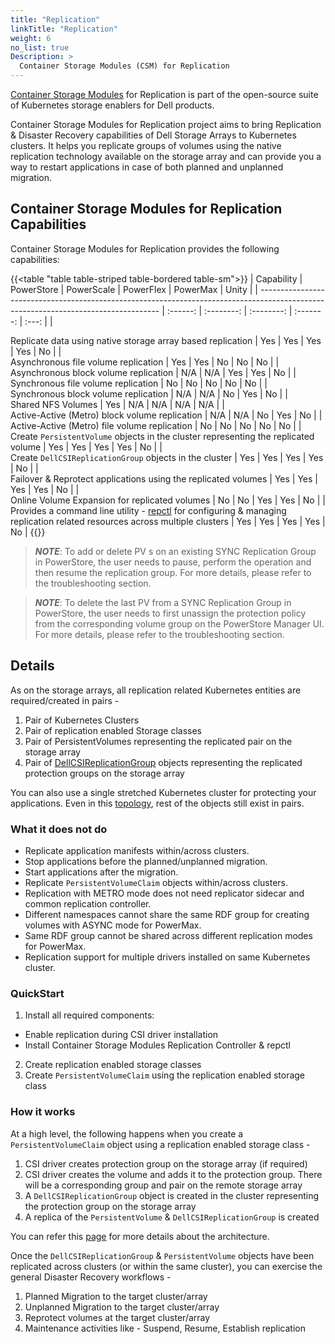 ```yaml
---
title: "Replication"
linkTitle: "Replication"
weight: 6
no_list: true
Description: >
  Container Storage Modules (CSM) for Replication
---
```

[Container Storage Modules](https://github.com/dell/csm) for Replication is part of the  open-source suite of Kubernetes storage enablers for Dell products.

Container Storage Modules for Replication project aims to bring Replication & Disaster Recovery capabilities of Dell Storage Arrays to Kubernetes clusters.
It helps you replicate groups of volumes using the native replication technology available on the storage array and can provide you a way to restart
applications in case of both planned and unplanned migration.

## Container Storage Modules for Replication Capabilities

Container Storage Modules for Replication provides the following capabilities:

{{<table "table table-striped table-bordered table-sm">}}
| Capability                                                                                                                          | PowerStore | PowerScale | PowerFlex | PowerMax | Unity |
| ----------------------------------------------------------------------------------------------------------------------------------- | :------: | :--------: | :--------: | :-------: | :---: |
| <div style="text-align: left">Replicate data using native storage array based replication                                                                         |   Yes    |    Yes     |    Yes     |    Yes   |  No   |
| <div style="text-align: left">Asynchronous file volume replication                                                                                                |   Yes    |    Yes     |    No     |    No     |  No   |
| <div style="text-align: left">Asynchronous block volume replication                                                                                               |   N/A    |    N/A     |    Yes    |    Yes    |  No   |
| <div style="text-align: left">Synchronous file volume replication                                                                                                 |   No     |     No     |    No     |    No     |  No   |
| <div style="text-align: left">Synchronous block volume replication                                                                                                |   N/A    |     N/A    |    No     |    Yes    |  No   |
| <div style="text-align: left">Shared NFS Volumes                                                                                                                  |   Yes    |    N/A     |    N/A    |    N/A    |  N/A  |
| <div style="text-align: left">Active-Active (Metro) block volume replication                                                                                      |   N/A    |     N/A    |    No     |    Yes    |  No   |
| <div style="text-align: left">Active-Active (Metro) file volume replication                                                                                       |   No     |     No     |    No     |    No     |  No   |
| <div style="text-align: left">Create `PersistentVolume` objects in the cluster representing the replicated volume                                                 |   Yes    |    Yes     |    Yes    |    Yes    |  No   |
| <div style="text-align: left">Create `DellCSIReplicationGroup` objects in the cluster                                                                             |   Yes    |    Yes     |    Yes    |    Yes    |  No   |
| <div style="text-align: left">Failover & Reprotect applications using the replicated volumes                                                                      |   Yes    |    Yes     |    Yes    |    Yes    |  No   |
| <div style="text-align: left">Online Volume Expansion for replicated volumes                                                                                      |   No     |     No     |    Yes    |    Yes    |  No   |
| <div style="text-align: left">Provides a command line utility - [repctl](tools) for configuring & managing replication related resources across multiple clusters |   Yes    |    Yes     |    Yes    |    Yes    |  No   |
{{</table>}}

> _**NOTE**_: To add or delete PV s on an existing SYNC Replication Group in PowerStore, the user needs to pause, perform the operation and then resume the replication group. For more details, please refer to the troubleshooting section.

> _**NOTE**_: To delete the last PV from a SYNC Replication Group in PowerStore, the user needs to first unassign the protection policy from the corresponding volume group on the PowerStore Manager UI. For more details, please refer to the troubleshooting section.

## Details

As on the storage arrays, all replication related Kubernetes entities are required/created in pairs -

1. Pair of Kubernetes Clusters
2. Pair of replication enabled Storage classes
3. Pair of PersistentVolumes representing the replicated pair on the storage array
4. Pair of [DellCSIReplicationGroup](architecture/#dellcsireplicationgroup) objects representing the replicated protection groups on the storage array

You can also use a single stretched Kubernetes cluster for protecting your applications. Even in this [topology](cluster-topologies), rest of
the objects still exist in pairs.

### What it does not do

* Replicate application manifests within/across clusters.
* Stop applications before the planned/unplanned migration.
* Start applications after the migration.
* Replicate `PersistentVolumeClaim` objects within/across clusters.
* Replication with METRO mode does not need replicator sidecar and common replication controller.
* Different namespaces cannot share the same RDF group for creating volumes with ASYNC mode for PowerMax.
* Same RDF group cannot be shared across different replication modes for PowerMax.
* Replication support for multiple drivers installed on same Kubernetes cluster.

### QuickStart

1. Install all required components:
  * Enable replication during CSI driver installation
  * Install Container Storage Modules Replication Controller & repctl
2. Create replication enabled storage classes
3. Create `PersistentVolumeClaim` using the replication enabled storage class

### How it works

At a high level, the following happens when you create a `PersistentVolumeClaim` object using a replication enabled storage class -

1. CSI driver creates protection group on the storage array (if required)
2. CSI driver creates the volume and adds it to the protection group. There will be a corresponding group and pair on the remote storage array
3. A `DellCSIReplicationGroup` object is created in the cluster representing the protection group on the storage array
4. A replica of the `PersistentVolume` & `DellCSIReplicationGroup` is created

You can refer this [page](architecture) for more details about the architecture.

Once the `DellCSIReplicationGroup` & `PersistentVolume` objects have been replicated across clusters (or within the same cluster), you
can exercise the general Disaster Recovery workflows -

1. Planned Migration to the target cluster/array
2. Unplanned Migration to the target cluster/array
3. Reprotect volumes at the target cluster/array
4. Maintenance activities like - Suspend, Resume, Establish replication
